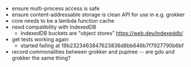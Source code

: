 - ensure multi-process access is safe
- ensure content-addressable storage is clean API for use in e.g.
  grokker
- core needs to be a lambda function cache
- need compatibility with IndexedDB 
    - IndexedDB buckets are "object stores" https://web.dev/indexeddb/
- get tests working again
    - started failing at 19b2323463847623836d8bb646b7f7927790b6bf
- record commonalities between grokker and puptree -- are gdo and
  grokker the same thing?
